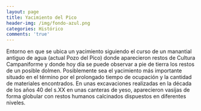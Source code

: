 ```yaml
---
layout: page
title: Yacimiento del Pico
header-img: /img/fondo-azul.png
categories: Histórico
comments: 'true'
---
```



Entorno en que se ubica un yacimiento siguiendo el curso de un manantial antiguo de agua (actual Pozo del Pico) donde aparecieron restos de Cultura Campaniforme y donde hoy día se puede observar a pie de tierra los restos de un posible dolmen. Posiblemente sea el yacimiento más importante situado en el término por el prolongado tiempo de ocupación y la cantidad de materiales encontrados. En unas excavaciones realizadas en la década de los años 40 del s.XX en unas canteras de yeso, aparecieron vasijas de forma globular con restos humanos calcinados dispuestos en diferentes niveles.

<div class="photos">
</div>
